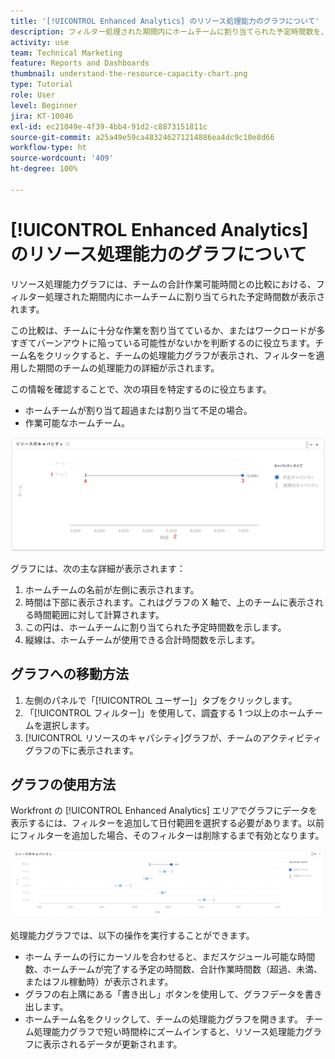 ```yaml
---
title: '[!UICONTROL Enhanced Analytics] のリソース処理能力のグラフについて'
description: フィルター処理された期間内にホームチームに割り当てられた予定時間数を、チームの合計作業可能時間と比較して、リソース処理能力グラフで表示する仕組みを学びます。
activity: use
team: Technical Marketing
feature: Reports and Dashboards
thumbnail: understand-the-resource-capacity-chart.png
type: Tutorial
role: User
level: Beginner
jira: KT-10046
exl-id: ec21049e-4f39-4bb4-91d2-c8873151811c
source-git-commit: a25a49e59ca483246271214886ea4dc9c10e8d66
workflow-type: ht
source-wordcount: '409'
ht-degree: 100%

---
```


# [!UICONTROL Enhanced Analytics] のリソース処理能力のグラフについて

リソース処理能力グラフには、チームの合計作業可能時間との比較における、フィルター処理された期間内にホームチームに割り当てられた予定時間数が表示されます。

この比較は、チームに十分な作業を割り当てているか、またはワークロードが多すぎてバーンアウトに陥っている可能性がないかを判断するのに役立ちます。チーム名をクリックすると、チームの処理能力グラフが表示され、フィルターを適用した期間のチームの処理能力の詳細が示されます。

この情報を確認することで、次の項目を特定するのに役立ちます。

* ホームチームが割り当て超過または割り当て不足の場合。
* 作業可能なホームチーム。

![以下の箇条書きで説明されているエリアに、数字付きのリソース処理能力グラフを示す画像](assets/section-3-2.png)

グラフには、次の主な詳細が表示されます：

1. ホームチームの名前が左側に表示されます。
1. 時間は下部に表示されます。これはグラフの X 軸で、上のチームに表示される時間範囲に対して計算されます。
1. この円は、ホームチームに割り当てられた予定時間数を示します。
1. 縦線は、ホームチームが使用できる合計時間数を示します。

## グラフへの移動方法

1. 左側のパネルで「[!UICONTROL ユーザー]」タブをクリックします。
1. 「[!UICONTROL フィルター]」を使用して、調査する 1 つ以上のホームチームを選択します。
1. [!UICONTROL リソースのキャパシティ]グラフが、チームのアクティビティグラフの下に表示されます。

## グラフの使用方法

Workfront の [!UICONTROL Enhanced Analytics] エリアでグラフにデータを表示するには、フィルターを追加して日付範囲を選択する必要があります。以前にフィルターを追加した場合、そのフィルターは削除するまで有効となります。

![リソース処理能力グラフを示す画像](assets/section-3-3.png)

処理能力グラフでは、以下の操作を実行することができます。

* ホーム チームの行にカーソルを合わせると、まだスケジュール可能な時間数、ホームチームが完了する予定の時間数、合計作業時間数（超過、未満、またはフル稼動時）が表示されます。
* グラフの右上隅にある「書き出し」ボタンを使用して、グラフデータを書き出します。
* ホームチーム名をクリックして、チームの処理能力グラフを開きます。 チーム処理能力グラフで短い時間枠にズームインすると、リソース処理能力グラフに表示されるデータが更新されます。
